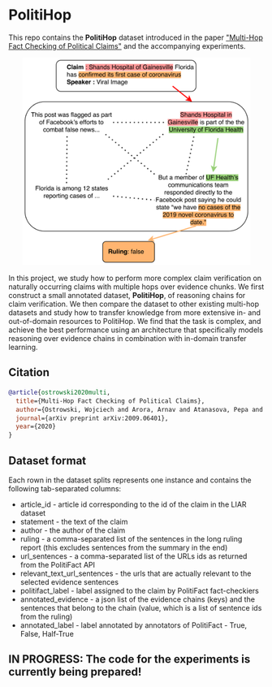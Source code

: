 # PolitiHop

This repo contains the **PolitiHop** dataset introduced in the paper ["Multi-Hop Fact Checking of Political Claims"](https://arxiv.org/pdf/2009.06401.pdf) and the accompanying experiments.

<p align="center">
  <img src="politihop_example.png" width="450" alt="MultiHop">
</p>

In this project, we study how to perform more complex claim verification on naturally occurring claims with multiple hops over evidence chunks. We first construct a small annotated dataset, **PolitiHop**, of reasoning chains for claim verification. We then compare the dataset to other existing multi-hop datasets and study how to transfer knowledge from more extensive in- and out-of-domain resources to PolitiHop. We find that the task is complex, and achieve the best performance using an architecture that specifically models reasoning over evidence chains in combination with in-domain transfer learning.

## Citation
```bib
@article{ostrowski2020multi,
  title={Multi-Hop Fact Checking of Political Claims},
  author={Ostrowski, Wojciech and Arora, Arnav and Atanasova, Pepa and Augenstein, Isabelle},
  journal={arXiv preprint arXiv:2009.06401},
  year={2020}
}
```

## Dataset format

Each rown in the dataset splits represents one instance and contains the following tab-separated columns:

- article_id - article id corresponding to the id of the claim in the LIAR dataset
- statement	- the text of the claim
- author - the author of the claim
- ruling - a comma-separated list of the sentences in the long ruling report (this excludes sentences from the summary in the end)
- url_sentences - a comma-separated list of the URLs ids as returned from the PolitiFact API
- relevant_text_url_sentences	- the urls that are actually relevant to the selected evidence sentences
- politifact_label - label assigned to the claim by PolitiFact fact-checkiers
- annotated_evidence - a json list of the evidence chains (keys) and the sentences that belong to the chain (value, which is a list of sentence ids from the ruling)
- annotated_label - label annotated by annotators of PolitiFact - True, False, Half-True

## IN PROGRESS: The code for the experiments is currently being prepared!
